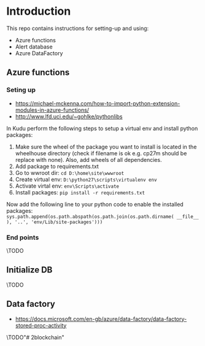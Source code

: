 # Introduction 

This repo contains instructions for setting-up and using:

- Azure functions
- Alert database
- Azure DataFactory

## Azure functions

### Seting up 

- https://michael-mckenna.com/how-to-import-python-extension-modules-in-azure-functions/
- http://www.lfd.uci.edu/~gohlke/pythonlibs

In Kudu perform the following steps to setup a virtual env and install python packages:

1. Make sure the wheel of the package you want to install is located in the wheelhouse directory (check if filename is ok e.g. cp27m should be replace with none). Also, add wheels of all dependencies.
2. Add package to requirements.txt
3. Go to wwroot dir: `cd D:\home\site\wwwroot`
4. Create virtual env: `D:\python27\scripts\virtualenv env`
5. Activate virtal env: `env\Scripts\activate`
6. Install packages: `pip install -r requirements.txt`

Now add the following line to your python code to enable the installed packages:
`sys.path.append(os.path.abspath(os.path.join(os.path.dirname( __file__ ), '..', 'env/Lib/site-packages')))`

### End points

\\TODO

## Initialize DB

\\TODO

## Data factory

- https://docs.microsoft.com/en-gb/azure/data-factory/data-factory-stored-proc-activity

\\TODO"# 2blockchain" 
